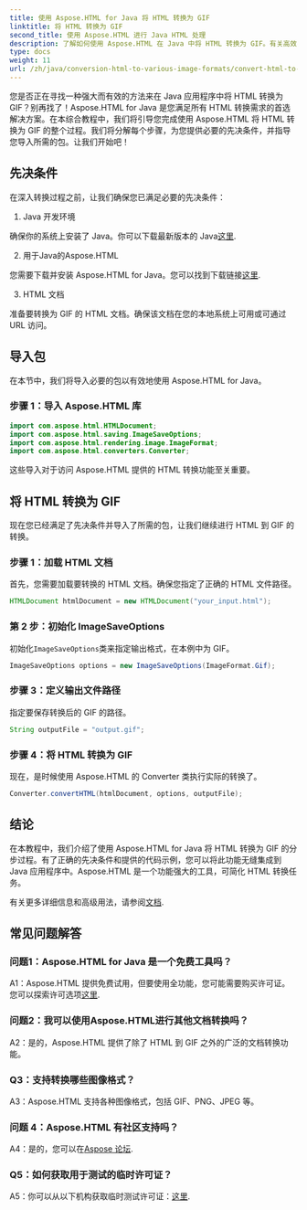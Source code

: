 ```yaml
---
title: 使用 Aspose.HTML for Java 将 HTML 转换为 GIF
linktitle: 将 HTML 转换为 GIF
second_title: 使用 Aspose.HTML 进行 Java HTML 处理
description: 了解如何使用 Aspose.HTML 在 Java 中将 HTML 转换为 GIF。有关高效 HTML 到 GIF 转换的全面分步指南。
type: docs
weight: 11
url: /zh/java/conversion-html-to-various-image-formats/convert-html-to-gif/
---
```

您是否正在寻找一种强大而有效的方法来在 Java 应用程序中将 HTML 转换为 GIF？别再找了！Aspose.HTML for Java 是您满足所有 HTML 转换需求的首选解决方案。在本综合教程中，我们将引导您完成使用 Aspose.HTML 将 HTML 转换为 GIF 的整个过程。我们将分解每个步骤，为您提供必要的先决条件，并指导您导入所需的包。让我们开始吧！

## 先决条件

在深入转换过程之前，让我们确保您已满足必要的先决条件：

1. Java 开发环境

确保你的系统上安装了 Java。你可以下载最新版本的 Java[这里](https://www.oracle.com/java/technologies/javase-downloads.html).

2. 用于Java的Aspose.HTML

您需要下载并安装 Aspose.HTML for Java。您可以找到下载链接[这里](https://releases.aspose.com/html/java/).

3. HTML 文档

准备要转换为 GIF 的 HTML 文档。确保该文档在您的本地系统上可用或可通过 URL 访问。

## 导入包

在本节中，我们将导入必要的包以有效地使用 Aspose.HTML for Java。 

### 步骤 1：导入 Aspose.HTML 库

```java
import com.aspose.html.HTMLDocument;
import com.aspose.html.saving.ImageSaveOptions;
import com.aspose.html.rendering.image.ImageFormat;
import com.aspose.html.converters.Converter;
```

这些导入对于访问 Aspose.HTML 提供的 HTML 转换功能至关重要。

## 将 HTML 转换为 GIF

现在您已经满足了先决条件并导入了所需的包，让我们继续进行 HTML 到 GIF 的转换。

### 步骤 1：加载 HTML 文档

首先，您需要加载要转换的 HTML 文档。确保您指定了正确的 HTML 文件路径。

```java
HTMLDocument htmlDocument = new HTMLDocument("your_input.html");
```

### 第 2 步：初始化 ImageSaveOptions

初始化`ImageSaveOptions`类来指定输出格式，在本例中为 GIF。

```java
ImageSaveOptions options = new ImageSaveOptions(ImageFormat.Gif);
```

### 步骤 3：定义输出文件路径

指定要保存转换后的 GIF 的路径。

```java
String outputFile = "output.gif";
```

### 步骤 4：将 HTML 转换为 GIF

现在，是时候使用 Aspose.HTML 的 Converter 类执行实际的转换了。

```java
Converter.convertHTML(htmlDocument, options, outputFile);
```

## 结论

在本教程中，我们介绍了使用 Aspose.HTML for Java 将 HTML 转换为 GIF 的分步过程。有了正确的先决条件和提供的代码示例，您可以将此功能无缝集成到 Java 应用程序中。Aspose.HTML 是一个功能强大的工具，可简化 HTML 转换任务。

有关更多详细信息和高级用法，请参阅[文档](https://reference.aspose.com/html/java/).

## 常见问题解答

### 问题1：Aspose.HTML for Java 是一个免费工具吗？

A1：Aspose.HTML 提供免费试用，但要使用全功能，您可能需要购买许可证。您可以探索许可选项[这里](https://purchase.aspose.com/buy).

### 问题2：我可以使用Aspose.HTML进行其他文档转换吗？

A2：是的，Aspose.HTML 提供了除了 HTML 到 GIF 之外的广泛的文档转换功能。

### Q3：支持转换哪些图像格式？

A3：Aspose.HTML 支持各种图像格式，包括 GIF、PNG、JPEG 等。

### 问题 4：Aspose.HTML 有社区支持吗？

 A4：是的，您可以在[Aspose 论坛](https://forum.aspose.com/).

### Q5：如何获取用于测试的临时许可证？

 A5：你可以从以下机构获取临时测试许可证：[这里](https://purchase.aspose.com/temporary-license/).
